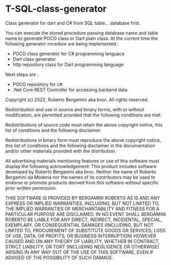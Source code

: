 # T-SQL-class-generator
Class generator for dart and C# from SQL table... database first.

You can execute the stored procedure passing database name and table name to generate POCO class or Dart plain class. At the current time the following generator rocedure are being implemented :

- POCO class generator for C# programming languace
- Dart class generator
- http repository class for Dart programming language 

Next steps are :
- POCO repository for c#
- .Net Core REST Controller for accessing backend data


Copyright (c) 2022, Roberto Bergamini aka broc. All rights reserved.

Redistribution and use in source and binary forms, with or without modification, 
are permitted provided that the following conditions are met:

Redistributions of source code must retain the above copyright notice, 
this list of conditions and the following disclaimer.

Redistributions in binary form must reproduce the above copyright notice, 
this list of conditions and the following disclaimer in the documentation and/or other materials provided with the distribution.

All advertising materials mentioning features or use of this software must display the following acknowledgement: 
This product includes software developed by Roberto Bergamini aka broc.
Neither the name of Roberto Bergamini da Modena nor the names of its contributors may be used to endorse or promote products 
derived from this software without specific prior written permission.

THIS SOFTWARE IS PROVIDED BY BERGAMINI ROBERTO AS IS AND ANY EXPRESS OR IMPLIED WARRANTIES, 
INCLUDING, BUT NOT LIMITED TO, THE IMPLIED WARRANTIES OF MERCHANTABILITY AND FITNESS FOR A PARTICULAR PURPOSE ARE DISCLAIMED. 
IN NO EVENT SHALL BERGAMINI ROBERTO BE LIABLE FOR ANY DIRECT, INDIRECT, INCIDENTAL, SPECIAL, EXEMPLARY, OR CONSEQUENTIAL 
DAMAGES (INCLUDING, BUT NOT LIMITED TO, PROCUREMENT OF SUBSTITUTE GOODS OR SERVICES; LOSS OF USE, DATA, OR PROFITS; 
OR BUSINESS INTERRUPTION) HOWEVER CAUSED AND ON ANY THEORY OF LIABILITY, WHETHER IN CONTRACT, STRICT LIABILITY, 
OR TORT (INCLUDING NEGLIGENCE OR OTHERWISE) ARISING IN ANY WAY OUT OF THE USE OF THIS SOFTWARE, 
EVEN IF ADVISED OF THE POSSIBILITY OF SUCH DAMAGE.

